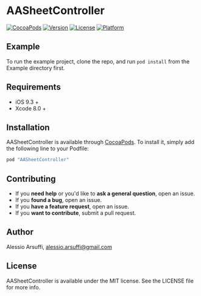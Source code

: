 # AASheetController

[![CocoaPods](https://img.shields.io/cocoapods/metrics/doc-percent/AASheetController.svg?style=flat)](http://cocoapods.org/pods/AASheetController)
[![Version](https://img.shields.io/cocoapods/v/AASheetController.svg?style=flat)](http://cocoapods.org/pods/AASheetController)
[![License](https://img.shields.io/cocoapods/l/AASheetController.svg?style=flat)](http://cocoapods.org/pods/AASheetController)
[![Platform](https://img.shields.io/cocoapods/p/AASheetController.svg?style=flat)](http://cocoapods.org/pods/AASheetController)

## Example

To run the example project, clone the repo, and run `pod install` from the Example directory first.

## Requirements
* iOS 9.3 +
* Xcode 8.0 +

## Installation

AASheetController is available through [CocoaPods](http://cocoapods.org). To install
it, simply add the following line to your Podfile:

```ruby
pod "AASheetController"
```

## Contributing

- If you **need help** or you'd like to **ask a general question**, open an issue.
- If you **found a bug**, open an issue.
- If you **have a feature request**, open an issue.
- If you **want to contribute**, submit a pull request.

## Author

Alessio Arsuffi, alessio.arsuffi@gmail.com

## License

AASheetController is available under the MIT license. See the LICENSE file for more info.
